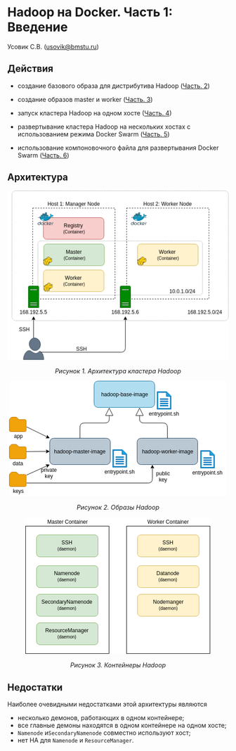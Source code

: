 # Hadoop на Docker. Часть 1: Введение

Усовик С.В. (usovik@bmstu.ru)



## Действия

- создание базового образа для дистрибутива Hadoop ([Часть. 2](hadoop_docker_part_2.md))

- создание образов master и worker ([Часть. 3](hadoop_docker_part_3.md))

- запуск кластера Hadoop на одном хосте ([Часть. 4](hadoop_docker_part_4.md))

- развертывание кластера Hadoop на нескольких хостах с использованием режима Docker Swarm ([Часть. 5](hadoop_docker_part_5.md))

- использование компоновочного файла для развертывания Docker Swarm ([Часть. 6](hadoop_docker_part_6.md))

  

## Архитектура

<center>

![ Hadoop Cluster Architecture](img/docker/hd_swarm_3.png "Hadoop Cluster Architecture")

<i>Рисунок 1. Архитектура кластера Hadoop</i>
</center>

<center>

![ Hadoop Images](img/docker/hd_cluster_images.png "Hadoop Images")

<i>Рисунок 2. Образы Hadoop</i>
</center>

<center>

![ Hadoop Containers](img/docker/hd_cluster_containers.png "Hadoop Containers")

<i>Рисунок 3. Контейнеры Hadoop</i>
</center>

## Недостатки

Наиболее очевидными недостатками этой архитектуры являются

- несколько демонов, работающих в одном контейнере;
- все главные демоны находятся в одном контейнере на одном хосте;
- `Namenode` и`SecondaryNamenode` совместно используют хост;
- нет HA для `Namenode` и `ResourceManager`.
